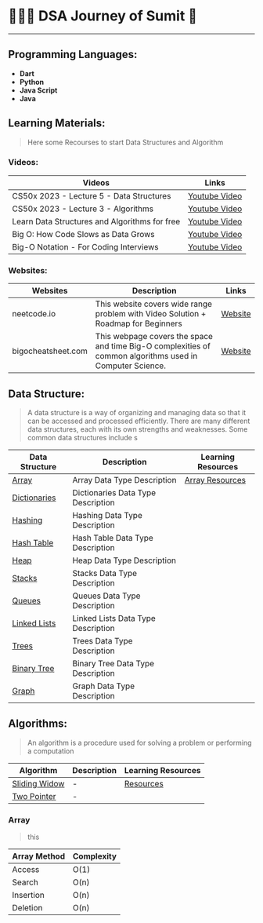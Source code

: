 # 👨‍💻📖 DSA Journey of Sumit 🤯
---

## Programming Languages:
- **Dart**
- **Python**
- **Java Script**
- **Java**

## Learning Materials:
> Here some Recourses to start Data Structures and Algorithm

### Videos:
| Videos                                        | Links                                                        |
| --------------------------------------------- | ------------------------------------------------------------ |
| CS50x 2023 - Lecture 5 - Data Structures      | [Youtube Video](https://www.youtube.com/watch?v=X8h4dq9Hzq8) |
| CS50x 2023 - Lecture 3 - Algorithms           | [Youtube Video](https://www.youtube.com/watch?v=4oqjcKenCH8) |
| Learn Data Structures and Algorithms for free | [Youtube Video](https://www.youtube.com/watch?v=CBYHwZcbD-s) |
| Big O: How Code Slows as Data Grows           | [Youtube Video](https://www.youtube.com/watch?v=Ee0HzlnIYWQ) |
| Big-O Notation - For Coding Interviews        | [Youtube Video](https://www.youtube.com/watch?v=BgLTDT03QtU) |

### Websites:
| Websites           | Description                                                                                              | Links                                      |
| ------------------ | -------------------------------------------------------------------------------------------------------- | ------------------------------------------ |
| neetcode.io        | This website covers wide range problem with Video Solution + Roadmap for Beginners                       | [Website](https://neetcode.io/roadmap)     |
| bigocheatsheet.com | This webpage covers the space and time Big-O complexities of common algorithms used in Computer Science. | [Website](https://www.bigocheatsheet.com/) |

## Data Structure:

> A data structure is a way of organizing and managing data so that it can be accessed and processed efficiently. There are many different data structures, each with its own strengths and weaknesses. Some common data structures include s

| Data Structure                | Description                        | Learning Resources        |
| ----------------------------- | ---------------------------------- | ------------------------- |
| [Array](#array)               | Array Data Type Description        | [Array Resources](#array) |
| [Dictionaries](#dictionaries) | Dictionaries Data Type Description |
| [Hashing](#hashing)           | Hashing Data Type Description      |
| [Hash Table](#hashTable)      | Hash Table Data Type Description   |
| [Heap](#heap)                 | Heap Data Type Description         |
| [Stacks](#stacks)             | Stacks Data Type Description       |
| [Queues](#queues)             | Queues Data Type Description       |
| [Linked Lists](#LinkedLists)  | Linked Lists Data Type Description |
| [Trees](#trees)               | Trees Data Type Description        |
| [Binary Tree](#binaryTree)    | Binary Tree Data Type Description  |
| [Graph](#graph)               | Graph Data Type Description        |

## Algorithms:

> An algorithm is a procedure used for solving a problem or performing a computation

| Algorithm               | Description | Learning Resources  |
| ----------------------- | ----------- | ------------------- |
| [Sliding Widow](#array) | -           | [Resources](#array) |
| [Two Pointer](#array)   | -           |                     |

### Array
> this 

| Array Method | Complexity |
| ------------ | ---------- |
| Access       | O(1)       |
| Search       | O(n)       |
| Insertion    | O(n)       |
| Deletion     | O(n)       |